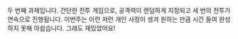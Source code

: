 두 번째 과제입니다.
간단한 전투 게임으로, 공격력이 랜덤하게 지정되고 세 번의 전투가 연속으로 진행됩니다.
이번주는 이런 저런 개인 사정이 생겨 원하는 만큼 시간 들여 완성하지 못해 아쉽습니다.
그래도 재밌었어요!
